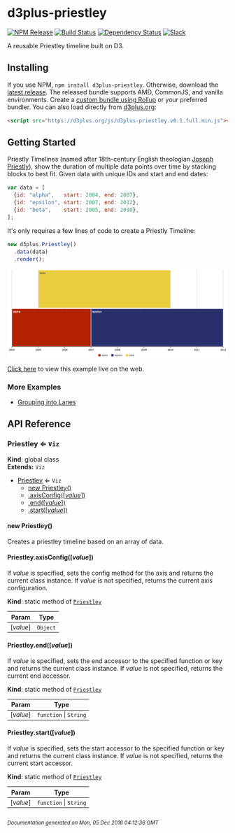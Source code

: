 # d3plus-priestley

[![NPM Release](http://img.shields.io/npm/v/d3plus-priestley.svg?style=flat)](https://www.npmjs.org/package/d3plus-priestley)
[![Build Status](https://travis-ci.org/d3plus/d3plus-priestley.svg?branch=master)](https://travis-ci.org/d3plus/d3plus-priestley)
[![Dependency Status](http://img.shields.io/david/d3plus/d3plus-priestley.svg?style=flat)](https://david-dm.org/d3plus/d3plus-priestley)
[![Slack](https://img.shields.io/badge/Slack-Click%20to%20Join!-green.svg?style=social)](https://goo.gl/forms/ynrKdvusekAwRMPf2)

A reusable Priestley timeline built on D3.

## Installing

If you use NPM, `npm install d3plus-priestley`. Otherwise, download the [latest release](https://github.com/d3plus/d3plus-priestley/releases/latest). The released bundle supports AMD, CommonJS, and vanilla environments. Create a [custom bundle using Rollup](https://github.com/rollup/rollup) or your preferred bundler. You can also load directly from [d3plus.org](https://d3plus.org):

```html
<script src="https://d3plus.org/js/d3plus-priestley.v0.1.full.min.js"></script>
```


## Getting Started

Priestly Timelines (named after 18th-century English theologian [Joseph Priestly](https://en.wikipedia.org/wiki/Joseph_Priestley)), show the duration of multiple data points over time by stacking blocks to best fit. Given data with unique IDs and start and end dates:

```js
var data = [
  {id: "alpha",   start: 2004, end: 2007},
  {id: "epsilon", start: 2007, end: 2012},
  {id: "beta",    start: 2005, end: 2010},
];
```

It's only requires a few lines of code to create a Priestly Timeline:

```js
new d3plus.Priestley()
  .data(data)
  .render();
```


[<kbd><img src="/example/getting-started.png" width="990px" /></kbd>](https://d3plus.org/examples/d3plus-priestley/getting-started/)

[Click here](https://d3plus.org/examples/d3plus-priestley/getting-started/) to view this example live on the web.


### More Examples

 * [Grouping into Lanes](http://d3plus.org/examples/d3plus-priestley/grouping/)

## API Reference
<a name="Priestley"></a>

### Priestley ⇐ <code>Viz</code>
**Kind**: global class  
**Extends:** <code>Viz</code>  

* [Priestley](#Priestley) ⇐ <code>Viz</code>
    * [new Priestley()](#new_Priestley_new)
    * [.axisConfig([*value*])](#Priestley.axisConfig)
    * [.end([*value*])](#Priestley.end)
    * [.start([*value*])](#Priestley.start)

<a name="new_Priestley_new"></a>

#### new Priestley()
Creates a priestley timeline based on an array of data.

<a name="Priestley.axisConfig"></a>

#### Priestley.axisConfig([*value*])
If *value* is specified, sets the config method for the axis and returns the current class instance. If *value* is not specified, returns the current axis configuration.

**Kind**: static method of <code>[Priestley](#Priestley)</code>  

| Param | Type |
| --- | --- |
| [*value*] | <code>Object</code> | 

<a name="Priestley.end"></a>

#### Priestley.end([*value*])
If *value* is specified, sets the end accessor to the specified function or key and returns the current class instance. If *value* is not specified, returns the current end accessor.

**Kind**: static method of <code>[Priestley](#Priestley)</code>  

| Param | Type |
| --- | --- |
| [*value*] | <code>function</code> &#124; <code>String</code> | 

<a name="Priestley.start"></a>

#### Priestley.start([*value*])
If *value* is specified, sets the start accessor to the specified function or key and returns the current class instance. If *value* is not specified, returns the current start accessor.

**Kind**: static method of <code>[Priestley](#Priestley)</code>  

| Param | Type |
| --- | --- |
| [*value*] | <code>function</code> &#124; <code>String</code> | 



###### <sub>Documentation generated on Mon, 05 Dec 2016 04:12:36 GMT</sub>
